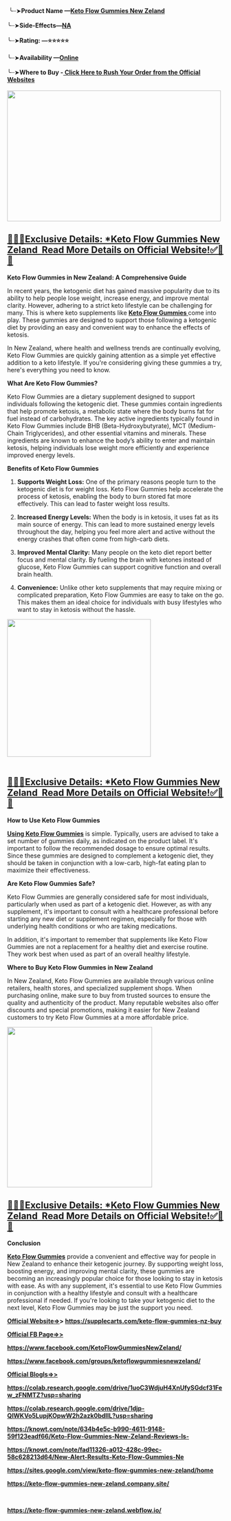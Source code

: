 <div>&nbsp;╰┈➤<strong>Product Name &mdash;<a href="https://supplecarts.com/keto-flow-gummies-nz-buy">Keto Flow Gummies New Zeland</a></strong></div>
<div>&nbsp;</div>
<div>╰┈➤<strong>Side-Effects&mdash;<a href="https://supplecarts.com/keto-flow-gummies-nz-buy">NA</a></strong></div>
<div>&nbsp;</div>
<div>╰┈➤<strong>Rating: &mdash;⭐⭐⭐⭐⭐</strong></div>
<div><strong>&nbsp;</strong></div>
<div>╰┈➤<strong>Availability &mdash;<a href="https://supplecarts.com/keto-flow-gummies-nz-buy">Online</a></strong></div>
<div>&nbsp;</div>
<div>╰┈➤<strong>Where to Buy -<a href="https://supplecarts.com/keto-flow-gummies-nz-buy">&nbsp;Click Here to Rush Your Order from the Official Websites</a></strong></div>
<div>&nbsp;</div>
<div class="separator"><a href="https://supplecarts.com/keto-flow-gummies-nz-buy"><img src="https://blogger.googleusercontent.com/img/b/R29vZ2xl/AVvXsEidnEGFWkiMtsg5RqU9rfQnwtgqBBQswDaX4YP_dXHmECAk0B1cHPf2e3uxk4C_CqImyvSfbQTRiq9djZNqcGLVWN4vZiyj7EoaUYqJswXWIyjh_2R9hCrUrGl3FP7ccDKtJdrexeRa1p1OTPeO9_xPsTUylOHM5Dol2AEKYRQyRVjrT9cuSuhNltHc9TM/w497-h304/bottle-image.png" alt="" width="497" height="304" border="0" data-original-height="828" data-original-width="983" /></a></div>
<h2><strong><a href="https://supplecarts.com/keto-flow-gummies-nz-buy">🍁🍁✅Exclusive Details: *Keto Flow Gummies New Zeland&nbsp; Read More Details on Official Website!✅🍁🍁</a></strong></h2>
<p><strong>Keto Flow Gummies in New Zealand: A Comprehensive Guide</strong></p>
<p>In recent years, the ketogenic diet has gained massive popularity due to its ability to help people lose weight, increase energy, and improve mental clarity. However, adhering to a strict keto lifestyle can be challenging for many. This is where keto supplements like&nbsp;<strong><a href="https://www.facebook.com/KetoFlowGummiesNewZeland/">Keto Flow Gummies&nbsp;</a></strong>come into play. These gummies are designed to support those following a ketogenic diet by providing an easy and convenient way to enhance the effects of ketosis.</p>
<p>In New Zealand, where health and wellness trends are continually evolving, Keto Flow Gummies are quickly gaining attention as a simple yet effective addition to a keto lifestyle. If you're considering giving these gummies a try, here's everything you need to know.</p>
<p><strong>What Are Keto Flow Gummies?</strong></p>
<p>Keto Flow Gummies are a dietary supplement designed to support individuals following the ketogenic diet. These gummies contain ingredients that help promote ketosis, a metabolic state where the body burns fat for fuel instead of carbohydrates. The key active ingredients typically found in Keto Flow Gummies include BHB (Beta-Hydroxybutyrate), MCT (Medium-Chain Triglycerides), and other essential vitamins and minerals. These ingredients are known to enhance the body&rsquo;s ability to enter and maintain ketosis, helping individuals lose weight more efficiently and experience improved energy levels.</p>
<p><strong>Benefits of Keto Flow Gummies</strong></p>
<ol>
<li>
<p><strong>Supports Weight Loss:</strong>&nbsp;One of the primary reasons people turn to the ketogenic diet is for weight loss. Keto Flow Gummies help accelerate the process of ketosis, enabling the body to burn stored fat more effectively. This can lead to faster weight loss results.</p>
</li>
<li>
<p><strong>Increased Energy Levels:</strong>&nbsp;When the body is in ketosis, it uses fat as its main source of energy. This can lead to more sustained energy levels throughout the day, helping you feel more alert and active without the energy crashes that often come from high-carb diets.</p>
</li>
<li>
<p><strong>Improved Mental Clarity:</strong>&nbsp;Many people on the keto diet report better focus and mental clarity. By fueling the brain with ketones instead of glucose, Keto Flow Gummies can support cognitive function and overall brain health.</p>
</li>
<li>
<p><strong>Convenience:</strong>&nbsp;Unlike other keto supplements that may require mixing or complicated preparation, Keto Flow Gummies are easy to take on the go. This makes them an ideal choice for individuals with busy lifestyles who want to stay in ketosis without the hassle.</p>
</li>
</ol>
<div class="separator"><a href="https://supplecarts.com/keto-flow-gummies-nz-buy"><img src="https://blogger.googleusercontent.com/img/b/R29vZ2xl/AVvXsEj-PtBqkosBjGWiIcsNStBA1yuQJGR7pfDNo2i1PF0cgH9iMEy5GZSnl1MvBIfg2NqeqY9IOR93BLN7vxo4NVhjPDGaIArqA1swc-Nw9rHzpM8dNYHKG_PbMTWmiuVKEk6Q6N-umoOvp-kZXMsHYk5uEgfCzchaFpk8Q5XHjDScYzxFyfTcjtsIkpjKmEQ/w334-h320/artworks-eRvRFkL3Kz3gz5wp-7WVang-t500x500.jpg" alt="" width="334" height="320" border="0" data-original-height="500" data-original-width="500" /></a></div>
<div>&nbsp;</div>
<div>
<h2><strong><a href="https://supplecarts.com/keto-flow-gummies-nz-buy">🍁🍁✅Exclusive Details: *Keto Flow Gummies New Zeland&nbsp; Read More Details on Official Website!✅🍁🍁</a></strong></h2>
</div>
<p><strong>How to Use Keto Flow Gummies</strong></p>
<p><strong><a href="https://www.facebook.com/KetoFlowGummiesNewZeland/">Using Keto Flow Gummies</a></strong>&nbsp;is simple. Typically, users are advised to take a set number of gummies daily, as indicated on the product label. It's important to follow the recommended dosage to ensure optimal results. Since these gummies are designed to complement a ketogenic diet, they should be taken in conjunction with a low-carb, high-fat eating plan to maximize their effectiveness.</p>
<p><strong>Are Keto Flow Gummies Safe?</strong></p>
<p>Keto Flow Gummies are generally considered safe for most individuals, particularly when used as part of a ketogenic diet. However, as with any supplement, it's important to consult with a healthcare professional before starting any new diet or supplement regimen, especially for those with underlying health conditions or who are taking medications.</p>
<p>In addition, it's important to remember that supplements like Keto Flow Gummies are not a replacement for a healthy diet and exercise routine. They work best when used as part of an overall healthy lifestyle.</p>
<p><strong>Where to Buy Keto Flow Gummies in New Zealand</strong></p>
<p>In New Zealand, Keto Flow Gummies are available through various online retailers, health stores, and specialized supplement shops. When purchasing online, make sure to buy from trusted sources to ensure the quality and authenticity of the product. Many reputable websites also offer discounts and special promotions, making it easier for New Zealand customers to try Keto Flow Gummies at a more affordable price.</p>
<div class="separator"><a href="https://supplecarts.com/keto-flow-gummies-nz-buy"><img src="https://blogger.googleusercontent.com/img/b/R29vZ2xl/AVvXsEj50IdcdLTOXwwEM3wfg3TaSdp1aSHq8InRKIMbac1eapKV0UDS3DKW3vzyggewkatSIP4KUEXXFFdbzp_PkluF_fX-pWYkLB0-_rjJZjTJCwqmgUCbMMKbd4FbVL-vssu_d7oZAIcnTHdPtnuQU8WJjxIO1MvN3mbrw0M7PMLE-mv6jjnTmCmPqXLN6ts/w337-h373/Keto%20Flow%20Gummies%20NZ%20Wow.png" alt="" width="337" height="373" border="0" data-original-height="585" data-original-width="456" /></a></div>
<h2><strong><a href="https://supplecarts.com/keto-flow-gummies-nz-buy">🍁🍁✅Exclusive Details: *Keto Flow Gummies New Zeland&nbsp; Read More Details on Official Website!✅🍁🍁</a></strong></h2>
<p><strong>Conclusion</strong></p>
<p><strong><a href="https://www.facebook.com/groups/ketoflowgummiesnewzeland/">Keto Flow Gummies</a></strong>&nbsp;provide a convenient and effective way for people in New Zealand to enhance their ketogenic journey. By supporting weight loss, boosting energy, and improving mental clarity, these gummies are becoming an increasingly popular choice for those looking to stay in ketosis with ease. As with any supplement, it's essential to use Keto Flow Gummies in conjunction with a healthy lifestyle and consult with a healthcare professional if needed. If you're looking to take your ketogenic diet to the next level, Keto Flow Gummies may be just the support you need.</p>
<p><strong><u>Official Website=&gt;</u>&gt;&nbsp;<a href="https://supplecarts.com/keto-flow-gummies-nz-buy">https://supplecarts.com/keto-flow-gummies-nz-buy</a></strong></p>
<p><u><strong>Official FB Page=&gt;&gt;</strong></u></p>
<p><strong><a href="https://www.facebook.com/KetoFlowGummiesNewZeland/">https://www.facebook.com/KetoFlowGummiesNewZeland/</a></strong></p>
<p><strong><a href="https://www.facebook.com/groups/ketoflowgummiesnewzeland/">https://www.facebook.com/groups/ketoflowgummiesnewzeland/</a></strong></p>
<p><u><strong>Official Blogls=&gt;&gt;</strong></u></p>
<p><u><strong><a href="https://colab.research.google.com/drive/1uoC3WdjuH4XnUfySGdcf31Few_zFNMTZ?usp=sharing">https://colab.research.google.com/drive/1uoC3WdjuH4XnUfySGdcf31Few_zFNMTZ?usp=sharing</a></strong></u></p>
<p><u><strong><a href="https://colab.research.google.com/drive/1djp-QIWKVo5LupjKOpwW2h2azk0bdIIL?usp=sharing">https://colab.research.google.com/drive/1djp-QIWKVo5LupjKOpwW2h2azk0bdIIL?usp=sharing</a></strong></u></p>
<p><u><strong><a href="https://knowt.com/note/634b4e5c-b990-4611-9148-59f123eadf66/Keto-Flow-Gummies-New-Zeland-Reviews-Is-">https://knowt.com/note/634b4e5c-b990-4611-9148-59f123eadf66/Keto-Flow-Gummies-New-Zeland-Reviews-Is-</a></strong></u></p>
<p><u><strong><a href="https://knowt.com/note/fad11326-a012-428c-99ec-58c628213d64/New-Alert-Results-Keto-Flow-Gummies-Ne">https://knowt.com/note/fad11326-a012-428c-99ec-58c628213d64/New-Alert-Results-Keto-Flow-Gummies-Ne</a></strong></u></p>
<p><u><strong><a href="https://sites.google.com/view/keto-flow-gummies-new-zeland/home">https://sites.google.com/view/keto-flow-gummies-new-zeland/home</a></strong></u></p>
<p><u><strong><a href="https://keto-flow-gummies-new-zeland.company.site/">https://keto-flow-gummies-new-zeland.company.site/</a></strong></u></p>
<p>&nbsp;</p>
<p><u><strong><a href="https://keto-flow-gummies-new-zeland.webflow.io/">https://keto-flow-gummies-new-zeland.webflow.io/</a></strong></u></p>
<p>&nbsp;</p>
